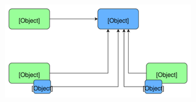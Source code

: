<!-- .slide: data-background-color="#fff" -->
<img src="static/arquitetura-globotv2.svg" style="width: 900px; margin: 0" />
